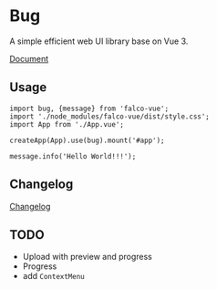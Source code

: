 # Bug

A simple efficient web UI library base on Vue 3.

[Document](https://youginil.github.io/falco-vue)

## Usage
```
import bug, {message} from 'falco-vue';
import './node_modules/falco-vue/dist/style.css';
import App from './App.vue';

createApp(App).use(bug).mount('#app');

message.info('Hello World!!!');
```

## Changelog
[Changelog](https://youginil.github.io/falco-vue/#Changelog)

## TODO
- Upload with preview and progress
- Progress
- add `ContextMenu`
